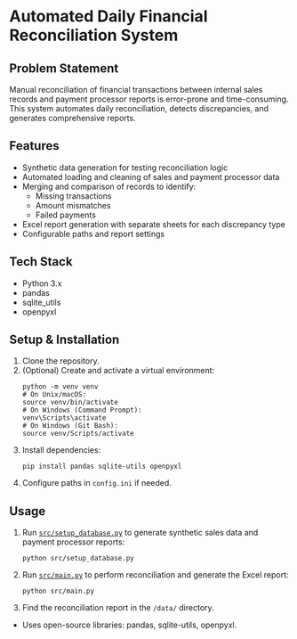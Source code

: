 # Automated Daily Financial Reconciliation System

## Problem Statement
Manual reconciliation of financial transactions between internal sales records and payment processor reports is error-prone and time-consuming. This system automates daily reconciliation, detects discrepancies, and generates comprehensive reports.

## Features
- Synthetic data generation for testing reconciliation logic
- Automated loading and cleaning of sales and payment processor data
- Merging and comparison of records to identify:
  - Missing transactions
  - Amount mismatches
  - Failed payments
- Excel report generation with separate sheets for each discrepancy type
- Configurable paths and report settings

## Tech Stack
- Python 3.x
- pandas
- sqlite_utils
- openpyxl

## Setup & Installation
1. Clone the repository.
2. (Optional) Create and activate a virtual environment:
   ```
   python -m venv venv
   # On Unix/macOS:
   source venv/bin/activate
   # On Windows (Command Prompt):
   venv\Scripts\activate
   # On Windows (Git Bash):
   source venv/Scripts/activate
   ```
3. Install dependencies:
   ```
   pip install pandas sqlite-utils openpyxl
   ```
4. Configure paths in `config.ini` if needed.

## Usage
1. Run [`src/setup_database.py`](src/setup_database.py:1) to generate synthetic sales data and payment processor reports:
   ```
   python src/setup_database.py
   ```
2. Run [`src/main.py`](src/main.py:1) to perform reconciliation and generate the Excel report:
   ```
   python src/main.py
   ```
3. Find the reconciliation report in the `/data/` directory.
 
- Uses open-source libraries: pandas, sqlite-utils, openpyxl.
